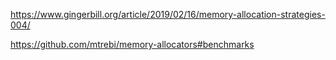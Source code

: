 https://www.gingerbill.org/article/2019/02/16/memory-allocation-strategies-004/

https://github.com/mtrebi/memory-allocators#benchmarks


